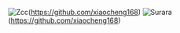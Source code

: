 ![Zcc](https://github-readme-stats.vercel.app/api?username=xiaocheng168&show_icons=true&theme=radical)(https://github.com/xiaocheng168)
![Surara](https://github-readme-stats.vercel.app/api/top-langs/?username=xiaocheng168)(https://github.com/xiaocheng168)

